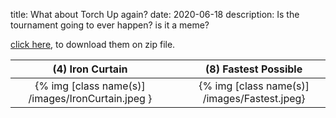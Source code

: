 title: What about Torch Up again?
date: 2020-06-18
description: Is the tournament going to ever happen? is it a meme?

[click here](https://torchup.org/files/maps.zip), to download them on zip file.

| (4) Iron Curtain                                  | &nbsp; | (8) Fastest Possible                         |
| :---:                                             | :---:  | :---:                                        |
| {% img [class name(s)] /images/IronCurtain.jpeg } | &nbsp; | {% img [class name(s)] /images/Fastest.jpeg} |

